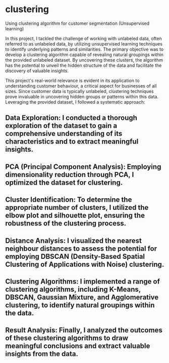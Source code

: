 # clustering
Using clustering algorithm for customer segmentation (Unsupervised learning)

In this project, I tackled the challenge of working with unlabeled data, often referred to as unlabeled data, by utilizing unsupervised learning techniques to identify underlying patterns and similarities. The primary objective was to develop a clustering algorithm capable of revealing natural groupings within the provided unlabeled dataset. By uncovering these clusters, the algorithm has the potential to unveil the hidden structure of the data and facilitate the discovery of valuable insights.

This project's real-world relevance is evident in its application to understanding customer behaviour, a critical aspect for businesses of all sizes. Since customer data is typically unlabeled, clustering techniques prove invaluable in uncovering hidden groups or patterns within this data. Leveraging the provided dataset, I followed a systematic approach:

## Data Exploration: I conducted a thorough exploration of the dataset to gain a comprehensive understanding of its characteristics and to extract meaningful insights.

## PCA (Principal Component Analysis): Employing dimensionality reduction through PCA, I optimized the dataset for clustering.

## Cluster Identification: To determine the appropriate number of clusters, I utilized the elbow plot and silhouette plot, ensuring the robustness of the clustering process.

## Distance Analysis: I visualized the nearest neighbour distances to assess the potential for employing DBSCAN (Density-Based Spatial Clustering of Applications with Noise) clustering.

## Clustering Algorithms: I implemented a range of clustering algorithms, including K-Means, DBSCAN, Gaussian Mixture, and Agglomerative clustering, to identify natural groupings within the data.

## Result Analysis: Finally, I analyzed the outcomes of these clustering algorithms to draw meaningful conclusions and extract valuable insights from the data.
